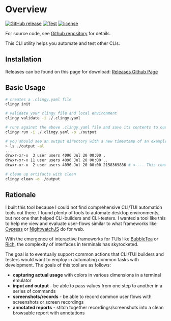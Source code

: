 # Overview

[![GitHub release](https://img.shields.io/github/release/madhuravius/clingy)](https://github.com/madhuravius/clingy/)
[![Test](https://github.com/madhuravius/clingy/actions/workflows/test.yaml/badge.svg)](https://github.com/madhuravius/clingy/actions/workflows/test.yaml)
[![license](https://img.shields.io/github/license/madhuravius/clingy.svg)](https://github.com/madhuravius/clingy/blob/main/LICENSE)

For source code, see [Github repository](https://github.com/madhuravius/clingy) for details.

This CLI utility helps you automate and test other CLIs. 

## Installation

Releases can be found on this page for download: [Releases Github Page](https://github.com/madhuravius/clingy/releases/)

## Basic Usage

```sh
# creates a .clingy.yaml file
clingy init

# validate your clingy file and local environment
clingy validate -i ./.clingy.yaml

# runs against the above .clingy.yaml file and save its contents to output
clingy run -i ./.clingy.yaml -o ./output

# you should see an output directory with a new timestamp of an example run that looks like below:
> ls ./output -al
...
drwxr-xr-x  3 user users 4096 Jul 20 00:00 .
drwxr-xr-x 11 user users 4096 Jul 20 00:00 ..
drwxr-xr-x  2 user users 4096 Jul 20 00:00 2158369886 # <---- This contains your report

# clean up artifacts with clean
clingy clean -o ./output
```

## Rationale

I built this tool because I could not find comprehensive CLI/TUI automation tools
out there. I found plenty of tools to automate desktop environments, but not 
one that helped CLI-builders and CLI-testers. I wanted a tool like this to 
help me view and evaluate user-flows similar to what frameworks like 
[Cypress](https://github.com/cypress-io/cypress) or 
[NightwatchJS](https://github.com/nightwatchjs/nightwatch) do for web.

With the emergence of interactive frameworks for TUIs like 
[BubbleTea](https://github.com/charmbracelet/bubbletea) or [Rich](https://github.com/Textualize/rich),
the complexity of interfaces in terminals has skyrocketed.

The goal is to eventually support common actions that CLI/TUI builders and testers
would want to employ in automating common tasks with development. The goals of this tool are as follows:

* __capturing actual usage__ with colors in various dimensions in a terminal emulator
* __input and output__ - be able to pass values from one step to another in a series of commands
* __screenshots/records__ - be able to record common user flows with screenshots or screen recordings
* __annotated reports__ - stitch together recordings/screenshots into a clean browsable report with annotations